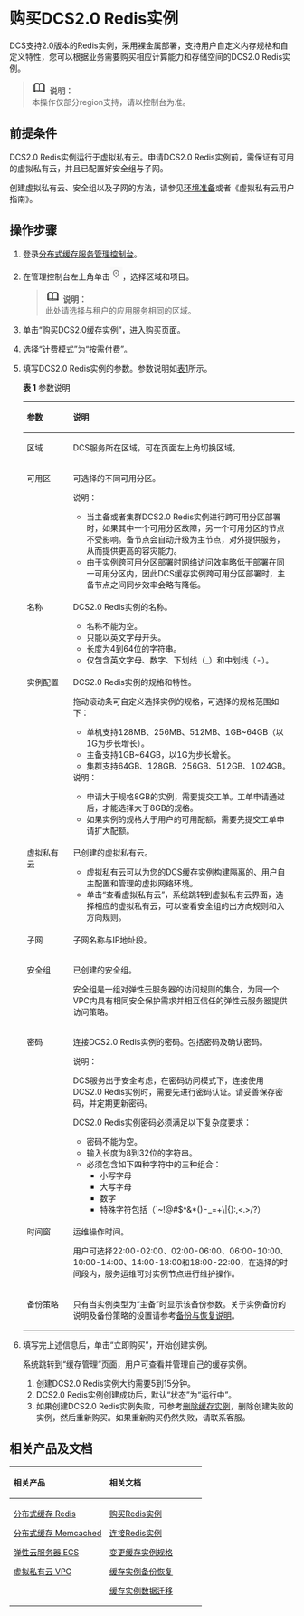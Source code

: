 # 购买DCS2.0 Redis实例<a name="ZH-CN_TOPIC_0144197298"></a>

DCS支持2.0版本的Redis实例，采用裸金属部署，支持用户自定义内存规格和自定义特性，您可以根据业务需要购买相应计算能力和存储空间的DCS2.0 Redis实例。

>![](public_sys-resources/icon-note.gif) **说明：**   
>本操作仅部分region支持，请以控制台为准。  

## 前提条件<a name="zh-cn_topic_0102488711_section62331491"></a>

DCS2.0 Redis实例运行于虚拟私有云。申请DCS2.0 Redis实例前，需保证有可用的虚拟私有云，并且已配置好安全组与子网。

创建虚拟私有云、安全组以及子网的方法，请参见[环境准备](环境准备.md#ZH-CN_TOPIC_0144197285)或者《虚拟私有云用户指南》。

## 操作步骤<a name="zh-cn_topic_0102488711_section24112512"></a>

1.  登录[分布式缓存服务管理控制台](https://console.huaweicloud.com/dcs)。
2.  在管理控制台左上角单击![](figures/icon-region.png)，选择区域和项目。

    >![](public_sys-resources/icon-note.gif) **说明：**   
    >此处请选择与租户的应用服务相同的区域。  

3.  单击“购买DCS2.0缓存实例”，进入购买页面。
4.  选择“计费模式”为“按需付费”。
5.  填写DCS2.0 Redis实例的参数。参数说明如[表1](#zh-cn_topic_0102488711_table5373863818728)所示。

    **表 1**  参数说明

    <a name="zh-cn_topic_0102488711_table5373863818728"></a>
    <table><thead align="left"><tr id="zh-cn_topic_0102488711_row5933206518728"><th class="cellrowborder" valign="top" width="17%" id="mcps1.2.3.1.1"><p id="zh-cn_topic_0102488711_p5858956018728"><a name="zh-cn_topic_0102488711_p5858956018728"></a><a name="zh-cn_topic_0102488711_p5858956018728"></a>参数</p>
    </th>
    <th class="cellrowborder" valign="top" width="83%" id="mcps1.2.3.1.2"><p id="zh-cn_topic_0102488711_p4813390218728"><a name="zh-cn_topic_0102488711_p4813390218728"></a><a name="zh-cn_topic_0102488711_p4813390218728"></a>说明</p>
    </th>
    </tr>
    </thead>
    <tbody><tr id="zh-cn_topic_0102488711_row153681361123"><td class="cellrowborder" valign="top" width="17%" headers="mcps1.2.3.1.1 "><p id="zh-cn_topic_0102488711_p53681836827"><a name="zh-cn_topic_0102488711_p53681836827"></a><a name="zh-cn_topic_0102488711_p53681836827"></a>区域</p>
    </td>
    <td class="cellrowborder" valign="top" width="83%" headers="mcps1.2.3.1.2 "><p id="zh-cn_topic_0102488711_p183684366219"><a name="zh-cn_topic_0102488711_p183684366219"></a><a name="zh-cn_topic_0102488711_p183684366219"></a>DCS服务所在区域，可在页面左上角切换区域。</p>
    </td>
    </tr>
    <tr id="zh-cn_topic_0102488711_row113682295213"><td class="cellrowborder" valign="top" width="17%" headers="mcps1.2.3.1.1 "><p id="zh-cn_topic_0102488711_p4866108918728"><a name="zh-cn_topic_0102488711_p4866108918728"></a><a name="zh-cn_topic_0102488711_p4866108918728"></a>可用区</p>
    </td>
    <td class="cellrowborder" valign="top" width="83%" headers="mcps1.2.3.1.2 "><p id="zh-cn_topic_0102488711_p4923409718728"><a name="zh-cn_topic_0102488711_p4923409718728"></a><a name="zh-cn_topic_0102488711_p4923409718728"></a>可选择的不同可用分区。</p>
    <div class="note" id="zh-cn_topic_0102488711_note28642393311"><a name="zh-cn_topic_0102488711_note28642393311"></a><a name="zh-cn_topic_0102488711_note28642393311"></a><span class="notetitle"> 说明： </span><div class="notebody"><a name="zh-cn_topic_0102488711_ul8605141963712"></a><a name="zh-cn_topic_0102488711_ul8605141963712"></a><ul id="zh-cn_topic_0102488711_ul8605141963712"><li>当主备或者集群DCS2.0 Redis实例进行跨可用分区部署时，如果其中一个可用分区故障，另一个可用分区的节点不受影响。备节点会自动升级为主节点，对外提供服务，从而提供更高的容灾能力。</li><li>由于实例跨可用分区部署时网络访问效率略低于部署在同一可用分区内，因此DCS缓存实例跨可用分区部署时，主备节点之间同步效率会略有降低。</li></ul>
    </div></div>
    </td>
    </tr>
    <tr id="zh-cn_topic_0102488711_row5850290918728"><td class="cellrowborder" valign="top" width="17%" headers="mcps1.2.3.1.1 "><p id="zh-cn_topic_0102488711_p4116798118728"><a name="zh-cn_topic_0102488711_p4116798118728"></a><a name="zh-cn_topic_0102488711_p4116798118728"></a>名称</p>
    </td>
    <td class="cellrowborder" valign="top" width="83%" headers="mcps1.2.3.1.2 "><p id="zh-cn_topic_0102488711_p3494740012058"><a name="zh-cn_topic_0102488711_p3494740012058"></a><a name="zh-cn_topic_0102488711_p3494740012058"></a>DCS2.0 Redis实例的名称。</p>
    <a name="zh-cn_topic_0102488711_ul665662631212"></a><a name="zh-cn_topic_0102488711_ul665662631212"></a><ul id="zh-cn_topic_0102488711_ul665662631212"><li>名称不能为空。</li><li>只能以英文字母开头。</li><li>长度为4到64位的字符串。</li><li>仅包含英文字母、数字、下划线（_）和中划线（-）。</li></ul>
    </td>
    </tr>
    <tr id="zh-cn_topic_0102488711_row3124158141414"><td class="cellrowborder" valign="top" width="17%" headers="mcps1.2.3.1.1 "><p id="zh-cn_topic_0102488711_p1012418171418"><a name="zh-cn_topic_0102488711_p1012418171418"></a><a name="zh-cn_topic_0102488711_p1012418171418"></a>实例配置</p>
    </td>
    <td class="cellrowborder" valign="top" width="83%" headers="mcps1.2.3.1.2 "><p id="zh-cn_topic_0102488711_p21253811419"><a name="zh-cn_topic_0102488711_p21253811419"></a><a name="zh-cn_topic_0102488711_p21253811419"></a>DCS2.0 Redis实例的规格和特性。</p>
    <p id="zh-cn_topic_0102488711_p193861037151414"><a name="zh-cn_topic_0102488711_p193861037151414"></a><a name="zh-cn_topic_0102488711_p193861037151414"></a>拖动滚动条可自定义选择实例的规格，可选择的规格范围如下：</p>
    <a name="zh-cn_topic_0102488711_ul823161620156"></a><a name="zh-cn_topic_0102488711_ul823161620156"></a><ul id="zh-cn_topic_0102488711_ul823161620156"><li>单机支持128MB、256MB、512MB、1GB~64GB（以1G为步长增长）。</li><li>主备支持1GB~64GB，以1G为步长增长。</li><li>集群支持64GB、128GB、256GB、512GB、1024GB。</li></ul>
    <div class="note" id="zh-cn_topic_0102488711_note210413923715"><a name="zh-cn_topic_0102488711_note210413923715"></a><a name="zh-cn_topic_0102488711_note210413923715"></a><span class="notetitle"> 说明： </span><div class="notebody"><a name="zh-cn_topic_0102488711_ul14420710381"></a><a name="zh-cn_topic_0102488711_ul14420710381"></a><ul id="zh-cn_topic_0102488711_ul14420710381"><li>申请大于规格8GB的实例，需要提交工单。工单申请通过后，才能选择大于8GB的规格。</li><li>如果实例的规格大于用户的可用配额，需要先提交工单申请扩大配额。</li></ul>
    </div></div>
    </td>
    </tr>
    <tr id="zh-cn_topic_0102488711_row3119715618728"><td class="cellrowborder" valign="top" width="17%" headers="mcps1.2.3.1.1 "><p id="zh-cn_topic_0102488711_p5533269218728"><a name="zh-cn_topic_0102488711_p5533269218728"></a><a name="zh-cn_topic_0102488711_p5533269218728"></a>虚拟私有云</p>
    </td>
    <td class="cellrowborder" valign="top" width="83%" headers="mcps1.2.3.1.2 "><p id="zh-cn_topic_0102488711_p5276310218728"><a name="zh-cn_topic_0102488711_p5276310218728"></a><a name="zh-cn_topic_0102488711_p5276310218728"></a>已创建的虚拟私有云。</p>
    <a name="zh-cn_topic_0102488711_ul353316111561"></a><a name="zh-cn_topic_0102488711_ul353316111561"></a><ul id="zh-cn_topic_0102488711_ul353316111561"><li>虚拟私有云可以为您的DCS缓存实例构建隔离的、用户自主配置和管理的虚拟网络环境。</li><li>单击“查看虚拟私有云”，系统跳转到虚拟私有云界面，选择相应的虚拟私有云，可以查看安全组的出方向规则和入方向规则。</li></ul>
    </td>
    </tr>
    <tr id="zh-cn_topic_0102488711_row4851808618728"><td class="cellrowborder" valign="top" width="17%" headers="mcps1.2.3.1.1 "><p id="zh-cn_topic_0102488711_p184411618728"><a name="zh-cn_topic_0102488711_p184411618728"></a><a name="zh-cn_topic_0102488711_p184411618728"></a>子网</p>
    </td>
    <td class="cellrowborder" valign="top" width="83%" headers="mcps1.2.3.1.2 "><p id="zh-cn_topic_0102488711_p1515573018728"><a name="zh-cn_topic_0102488711_p1515573018728"></a><a name="zh-cn_topic_0102488711_p1515573018728"></a>子网名称与IP地址段。</p>
    </td>
    </tr>
    <tr id="zh-cn_topic_0102488711_row196181012465"><td class="cellrowborder" valign="top" width="17%" headers="mcps1.2.3.1.1 "><p id="zh-cn_topic_0102488711_p49541115154613"><a name="zh-cn_topic_0102488711_p49541115154613"></a><a name="zh-cn_topic_0102488711_p49541115154613"></a>安全组</p>
    </td>
    <td class="cellrowborder" valign="top" width="83%" headers="mcps1.2.3.1.2 "><p id="zh-cn_topic_0102488711_p395471584614"><a name="zh-cn_topic_0102488711_p395471584614"></a><a name="zh-cn_topic_0102488711_p395471584614"></a>已创建的安全组。</p>
    <p id="zh-cn_topic_0102488711_p35999277569"><a name="zh-cn_topic_0102488711_p35999277569"></a><a name="zh-cn_topic_0102488711_p35999277569"></a>安全组是一组对弹性云服务器的访问规则的集合，为同一个VPC内具有相同安全保护需求并相互信任的弹性云服务器提供访问策略。</p>
    </td>
    </tr>
    <tr id="zh-cn_topic_0102488711_row6515734618728"><td class="cellrowborder" valign="top" width="17%" headers="mcps1.2.3.1.1 "><p id="zh-cn_topic_0102488711_p3400959418728"><a name="zh-cn_topic_0102488711_p3400959418728"></a><a name="zh-cn_topic_0102488711_p3400959418728"></a>密码</p>
    </td>
    <td class="cellrowborder" valign="top" width="83%" headers="mcps1.2.3.1.2 "><p id="zh-cn_topic_0102488711_p204469959544"><a name="zh-cn_topic_0102488711_p204469959544"></a><a name="zh-cn_topic_0102488711_p204469959544"></a>连接DCS2.0 Redis实例的密码。包括密码及确认密码。</p>
    <div class="note" id="zh-cn_topic_0102488711_note14021145182415"><a name="zh-cn_topic_0102488711_note14021145182415"></a><a name="zh-cn_topic_0102488711_note14021145182415"></a><span class="notetitle"> 说明： </span><div class="notebody"><p id="zh-cn_topic_0102488711_p1567182319618"><a name="zh-cn_topic_0102488711_p1567182319618"></a><a name="zh-cn_topic_0102488711_p1567182319618"></a>DCS服务出于安全考虑，在密码访问模式下，连接使用DCS2.0 Redis实例时，需要先进行密码认证。请妥善保存密码，并定期更新密码。</p>
    </div></div>
    <p id="zh-cn_topic_0102488711_p1205499104250"><a name="zh-cn_topic_0102488711_p1205499104250"></a><a name="zh-cn_topic_0102488711_p1205499104250"></a>DCS2.0 Redis实例密码必须满足以下复杂度要求：</p>
    <a name="zh-cn_topic_0102488711_ul65262816102030"></a><a name="zh-cn_topic_0102488711_ul65262816102030"></a><ul id="zh-cn_topic_0102488711_ul65262816102030"><li>密码不能为空。</li><li>输入长度为8到32位的字符串。</li><li>必须包含如下四种字符中的三种组合：<a name="zh-cn_topic_0102488711_ul1443183119407"></a><a name="zh-cn_topic_0102488711_ul1443183119407"></a><ul id="zh-cn_topic_0102488711_ul1443183119407"><li>小写字母</li><li>大写字母</li><li>数字</li><li>特殊字符包括（`~!@#$^&amp;*()-_=+\|{}:,&lt;.&gt;/?）</li></ul>
    </li></ul>
    </td>
    </tr>
    <tr id="zh-cn_topic_0102488711_row175574015417"><td class="cellrowborder" valign="top" width="17%" headers="mcps1.2.3.1.1 "><p id="zh-cn_topic_0102488711_p185589055411"><a name="zh-cn_topic_0102488711_p185589055411"></a><a name="zh-cn_topic_0102488711_p185589055411"></a>时间窗</p>
    </td>
    <td class="cellrowborder" valign="top" width="83%" headers="mcps1.2.3.1.2 "><p id="zh-cn_topic_0102488711_p2558130125418"><a name="zh-cn_topic_0102488711_p2558130125418"></a><a name="zh-cn_topic_0102488711_p2558130125418"></a>运维操作时间。</p>
    <p id="zh-cn_topic_0102488711_p538867566"><a name="zh-cn_topic_0102488711_p538867566"></a><a name="zh-cn_topic_0102488711_p538867566"></a>用户可选择22:00-02:00、02:00-06:00、06:00-10:00、10:00-14:00、14:00-18:00和18:00-22:00，在选择的时间段内，服务运维可对实例节点进行维护操作。</p>
    </td>
    </tr>
    <tr id="zh-cn_topic_0102488711_row131435589368"><td class="cellrowborder" valign="top" width="17%" headers="mcps1.2.3.1.1 "><p id="zh-cn_topic_0102488711_p108351611113614"><a name="zh-cn_topic_0102488711_p108351611113614"></a><a name="zh-cn_topic_0102488711_p108351611113614"></a>备份策略</p>
    </td>
    <td class="cellrowborder" valign="top" width="83%" headers="mcps1.2.3.1.2 "><p id="zh-cn_topic_0102488711_p19835121183611"><a name="zh-cn_topic_0102488711_p19835121183611"></a><a name="zh-cn_topic_0102488711_p19835121183611"></a>只有当实例类型为“主备”时显示该备份参数。关于实例备份的说明及备份策略的设置请参考<a href="备份与恢复说明.md#ZH-CN_TOPIC_0144197321">备份与恢复说明</a>。</p>
    </td>
    </tr>
    </tbody>
    </table>

6.  填写完上述信息后，单击“立即购买”，开始创建实例。

    系统跳转到“缓存管理”页面，用户可查看并管理自己的缓存实例。

    1.  创建DCS2.0 Redis实例大约需要5到15分钟。
    2.  DCS2.0 Redis实例创建成功后，默认“状态”为“运行中”。
    3.  如果创建DCS2.0 Redis实例失败，可参考[删除缓存实例](删除缓存实例.md#ZH-CN_TOPIC_0144197343)，删除创建失败的实例，然后重新购买。如果重新购买仍然失败，请联系客服。


## 相关产品及文档<a name="zh-cn_topic_0102488711_section152613113129"></a>

<a name="zh-cn_topic_0102488711_zh-cn_topic_0046844820_table1073594361220"></a>
<table><thead align="left"><tr id="zh-cn_topic_0102488711_zh-cn_topic_0046844820_row197372430123"><th class="cellrowborder" valign="top" width="50%" id="mcps1.1.3.1.1"><p id="zh-cn_topic_0102488711_zh-cn_topic_0046844820_p4737243111216"><a name="zh-cn_topic_0102488711_zh-cn_topic_0046844820_p4737243111216"></a><a name="zh-cn_topic_0102488711_zh-cn_topic_0046844820_p4737243111216"></a>相关产品</p>
</th>
<th class="cellrowborder" valign="top" width="50%" id="mcps1.1.3.1.2"><p id="zh-cn_topic_0102488711_zh-cn_topic_0046844820_p18737144301214"><a name="zh-cn_topic_0102488711_zh-cn_topic_0046844820_p18737144301214"></a><a name="zh-cn_topic_0102488711_zh-cn_topic_0046844820_p18737144301214"></a>相关文档</p>
</th>
</tr>
</thead>
<tbody><tr id="zh-cn_topic_0102488711_zh-cn_topic_0046844820_row17371443131210"><td class="cellrowborder" valign="top" width="50%" headers="mcps1.1.3.1.1 "><p id="zh-cn_topic_0102488711_zh-cn_topic_0046844820_p13372054101419"><a name="zh-cn_topic_0102488711_zh-cn_topic_0046844820_p13372054101419"></a><a name="zh-cn_topic_0102488711_zh-cn_topic_0046844820_p13372054101419"></a><a href="https://www.huaweicloud.com/product/dcs.html?infodocbz" target="_blank" rel="noopener noreferrer">分布式缓存 Redis</a></p>
<p id="zh-cn_topic_0102488711_zh-cn_topic_0046844820_p19548105714519"><a name="zh-cn_topic_0102488711_zh-cn_topic_0046844820_p19548105714519"></a><a name="zh-cn_topic_0102488711_zh-cn_topic_0046844820_p19548105714519"></a><a href="https://www.huaweicloud.com/product/dcsmem.html?infodocbz" target="_blank" rel="noopener noreferrer">分布式缓存 Memcached</a></p>
<p id="zh-cn_topic_0102488711_zh-cn_topic_0046844820_p8862161219564"><a name="zh-cn_topic_0102488711_zh-cn_topic_0046844820_p8862161219564"></a><a name="zh-cn_topic_0102488711_zh-cn_topic_0046844820_p8862161219564"></a><a href="https://www.huaweicloud.com/product/ecs.html?infodocbz" target="_blank" rel="noopener noreferrer">弹性云服务器 ECS</a></p>
<p id="zh-cn_topic_0102488711_zh-cn_topic_0046844820_p841193941416"><a name="zh-cn_topic_0102488711_zh-cn_topic_0046844820_p841193941416"></a><a name="zh-cn_topic_0102488711_zh-cn_topic_0046844820_p841193941416"></a><a href="http://www.huaweicloud.com/product/vpc.html?infodocbz" target="_blank" rel="noopener noreferrer">虚拟私有云 VPC</a></p>
</td>
<td class="cellrowborder" valign="top" width="50%" headers="mcps1.1.3.1.2 "><p id="zh-cn_topic_0102488711_zh-cn_topic_0046844820_p1381695711471"><a name="zh-cn_topic_0102488711_zh-cn_topic_0046844820_p1381695711471"></a><a name="zh-cn_topic_0102488711_zh-cn_topic_0046844820_p1381695711471"></a><a href="https://support.huaweicloud.com/usermanual-dcs/dcs-zh-ug-180315001.html?infodocbz" target="_blank" rel="noopener noreferrer">购买Redis实例</a></p>
<p id="zh-cn_topic_0102488711_zh-cn_topic_0046844820_p682916370595"><a name="zh-cn_topic_0102488711_zh-cn_topic_0046844820_p682916370595"></a><a name="zh-cn_topic_0102488711_zh-cn_topic_0046844820_p682916370595"></a><a href="https://support.huaweicloud.com/usermanual-dcs/zh-cn_topic_0082114847.html?infodocbz" target="_blank" rel="noopener noreferrer">连接Redis实例</a></p>
<p id="zh-cn_topic_0102488711_zh-cn_topic_0046844820_p16726748155912"><a name="zh-cn_topic_0102488711_zh-cn_topic_0046844820_p16726748155912"></a><a name="zh-cn_topic_0102488711_zh-cn_topic_0046844820_p16726748155912"></a><a href="https://support.huaweicloud.com/usermanual-dcs/zh-cn_topic_0061845451.html?infodocbz" target="_blank" rel="noopener noreferrer">变更缓存实例规格</a></p>
<p id="zh-cn_topic_0102488711_zh-cn_topic_0046844820_p12250886517"><a name="zh-cn_topic_0102488711_zh-cn_topic_0046844820_p12250886517"></a><a name="zh-cn_topic_0102488711_zh-cn_topic_0046844820_p12250886517"></a><a href="https://support.huaweicloud.com/usermanual-dcs/zh-cn_topic_0079545637.html?infodocbz" target="_blank" rel="noopener noreferrer">缓存实例备份恢复</a></p>
<p id="zh-cn_topic_0102488711_zh-cn_topic_0046844820_p143616360517"><a name="zh-cn_topic_0102488711_zh-cn_topic_0046844820_p143616360517"></a><a name="zh-cn_topic_0102488711_zh-cn_topic_0046844820_p143616360517"></a><a href="https://support.huaweicloud.com/migration-dcs/zh-cn_topic_0078784423.html?infodocbz" target="_blank" rel="noopener noreferrer">缓存实例数据迁移</a></p>
</td>
</tr>
</tbody>
</table>

